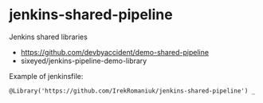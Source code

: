 # jenkins-shared-pipeline
Jenkins shared libraries

- https://github.com/devbyaccident/demo-shared-pipeline
- sixeyed/jenkins-pipeline-demo-library

Example of jenkinsfile:

```
@Library('https://github.com/IrekRomaniuk/jenkins-shared-pipeline') _

```
